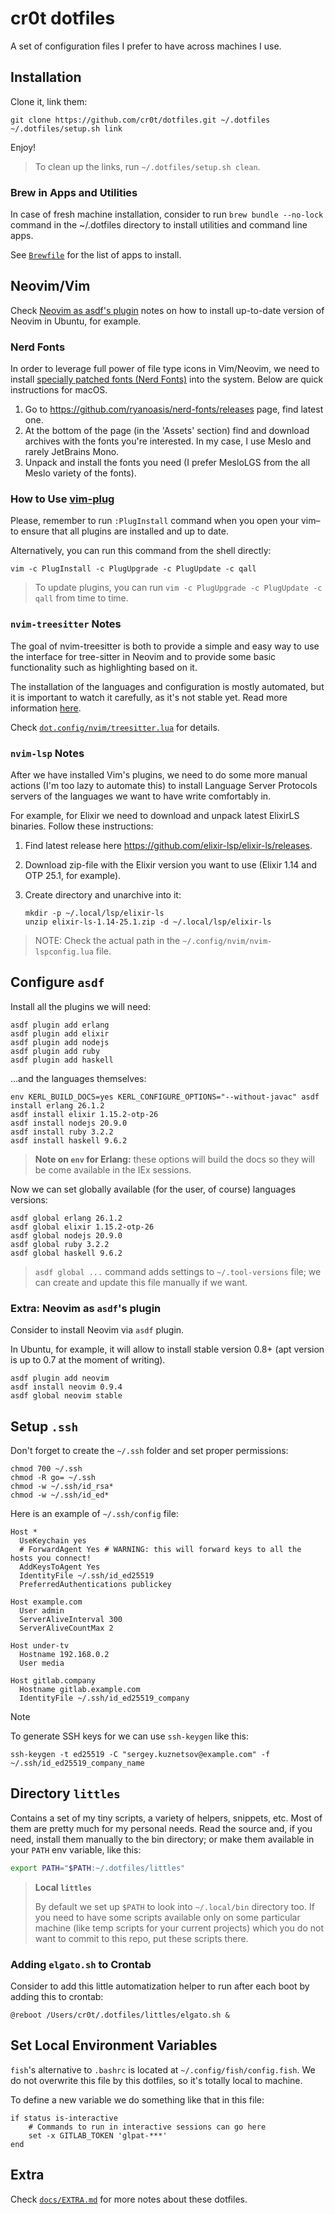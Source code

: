 # cr0t dotfiles

A set of configuration files I prefer to have across machines I use.

## Installation

Clone it, link them:

```console
git clone https://github.com/cr0t/dotfiles.git ~/.dotfiles
~/.dotfiles/setup.sh link
```

Enjoy!

> To clean up the links, run `~/.dotfiles/setup.sh clean`.

### Brew in Apps and Utilities

In case of fresh machine installation, consider to run `brew bundle --no-lock`
command in the ~/.dotfiles directory to install utilities and command line apps.

See [`Brewfile`](Brewfile) for the list of apps to install.

## Neovim/Vim

Check [Neovim as asdf's plugin](#extra-neovim-as-asdfs-plugin) notes on how to
install up-to-date version of Neovim in Ubuntu, for example.

### Nerd Fonts

In order to leverage full power of file type icons in Vim/Neovim, we need to
install [specially patched fonts (Nerd Fonts)](https://github.com/ryanoasis/nerd-fonts)
into the system. Below are quick instructions for macOS.

1. Go to https://github.com/ryanoasis/nerd-fonts/releases page, find latest one.
2. At the bottom of the page (in the 'Assets' section) find and download archives
   with the fonts you're interested. In my case, I use Meslo and rarely JetBrains Mono.
3. Unpack and install the fonts you need (I prefer MesloLGS from the all Meslo
   variety of the fonts).

### How to Use [vim-plug](https://github.com/junegunn/vim-plug)

Please, remember to run `:PlugInstall` command when you open your vim–to ensure
that all plugins are installed and up to date.

Alternatively, you can run this command from the shell directly:

```console
vim -c PlugInstall -c PlugUpgrade -c PlugUpdate -c qall
```

> To update plugins, you can run `vim -c PlugUpgrade -c PlugUpdate -c qall` from
> time to time.

### `nvim-treesitter` Notes

The goal of nvim-treesitter is both to provide a simple and easy way to use the
interface for tree-sitter in Neovim and to provide some basic functionality such
as highlighting based on it.

The installation of the languages and configuration is mostly automated, but it
is important to watch it carefully, as it's not stable yet. Read more information
[here](https://github.com/nvim-treesitter/nvim-treesitter).

Check [`dot.config/nvim/treesitter.lua`](dot.config/nvim/treesitter.lua) for details.

### `nvim-lsp` Notes

After we have installed Vim's plugins, we need to do some more manual actions
(I'm too lazy to automate this) to install Language Server Protocols servers of
the languages we want to have write comfortably in.

For example, for Elixir we need to download and unpack latest ElixirLS binaries.
Follow these instructions:

1. Find latest release here https://github.com/elixir-lsp/elixir-ls/releases.
2. Download zip-file with the Elixir version you want to use (Elixir 1.14 and
   OTP 25.1, for example).
3. Create directory and unarchive into it:

   ```console
   mkdir -p ~/.local/lsp/elixir-ls
   unzip elixir-ls-1.14-25.1.zip -d ~/.local/lsp/elixir-ls
   ```

> NOTE: Check the actual path in the `~/.config/nvim/nvim-lspconfig.lua` file.

## Configure `asdf`

Install all the plugins we will need:

```console
asdf plugin add erlang
asdf plugin add elixir
asdf plugin add nodejs
asdf plugin add ruby
asdf plugin add haskell
```

...and the languages themselves:

```console
env KERL_BUILD_DOCS=yes KERL_CONFIGURE_OPTIONS="--without-javac" asdf install erlang 26.1.2
asdf install elixir 1.15.2-otp-26
asdf install nodejs 20.9.0
asdf install ruby 3.2.2
asdf install haskell 9.6.2
```

> **Note on `env` for Erlang:** these options will build the docs so they will be come available in
> the IEx sessions.

Now we can set globally available (for the user, of course) languages versions:

```console
asdf global erlang 26.1.2
asdf global elixir 1.15.2-otp-26
asdf global nodejs 20.9.0
asdf global ruby 3.2.2
asdf global haskell 9.6.2
```

> `asdf global ...` command adds settings to `~/.tool-versions` file; we can create
> and update this file manually if we want.

### Extra: Neovim as `asdf`'s plugin

Consider to install Neovim via `asdf` plugin.

In Ubuntu, for example, it will allow to install stable version 0.8+ (apt
version is up to 0.7 at the moment of writing).

```console
asdf plugin add neovim
asdf install neovim 0.9.4
asdf global neovim stable
```

## Setup `.ssh`

Don't forget to create the `~/.ssh` folder and set proper permissions:

```console
chmod 700 ~/.ssh
chmod -R go= ~/.ssh
chmod -w ~/.ssh/id_rsa*
chmod -w ~/.ssh/id_ed*
```

Here is an example of `~/.ssh/config` file:

```text
Host *
  UseKeychain yes
  # ForwardAgent Yes # WARNING: this will forward keys to all the hosts you connect!
  AddKeysToAgent Yes
  IdentityFile ~/.ssh/id_ed25519
  PreferredAuthentications publickey

Host example.com
  User admin
  ServerAliveInterval 300
  ServerAliveCountMax 2

Host under-tv
  Hostname 192.168.0.2
  User media

Host gitlab.company
  Hostname gitlab.example.com
  IdentityFile ~/.ssh/id_ed25519_company
```

> [!note]
>
> To generate SSH keys for we can use `ssh-keygen` like this:
>
> `ssh-keygen -t ed25519 -C "sergey.kuznetsov@example.com" -f ~/.ssh/id_ed25519_company_name`

## Directory `littles`

Contains a set of my tiny scripts, a variety of helpers, snippets, etc. Most of
them are pretty much for my personal needs. Read the source and, if you need,
install them manually to the bin directory; or make them available in your
`PATH` env variable, like this:

```bash
export PATH="$PATH:~/.dotfiles/littles"
```

> **Local `littles`**
>
> By default we set up `$PATH` to look into `~/.local/bin` directory too. If
> you need to have some scripts available only on some particular machine (like
> temp scripts for your current projects) which you do not want to commit to
> this repo, put these scripts there.

### Adding `elgato.sh` to Crontab

Consider to add this little automatization helper to run after each boot by
adding this to crontab:

```text
@reboot /Users/cr0t/.dotfiles/littles/elgato.sh &
```

## Set Local Environment Variables

`fish`'s alternative to `.bashrc` is located at `~/.config/fish/config.fish`.
We do not overwrite this file by this dotfiles, so it's totally local to machine.

To define a new variable we do something like that in this file:

```fish
if status is-interactive
    # Commands to run in interactive sessions can go here
    set -x GITLAB_TOKEN 'glpat-***'
end
```

## Extra

Check [`docs/EXTRA.md`](docs/EXTRA.md) for more notes about these dotfiles.
